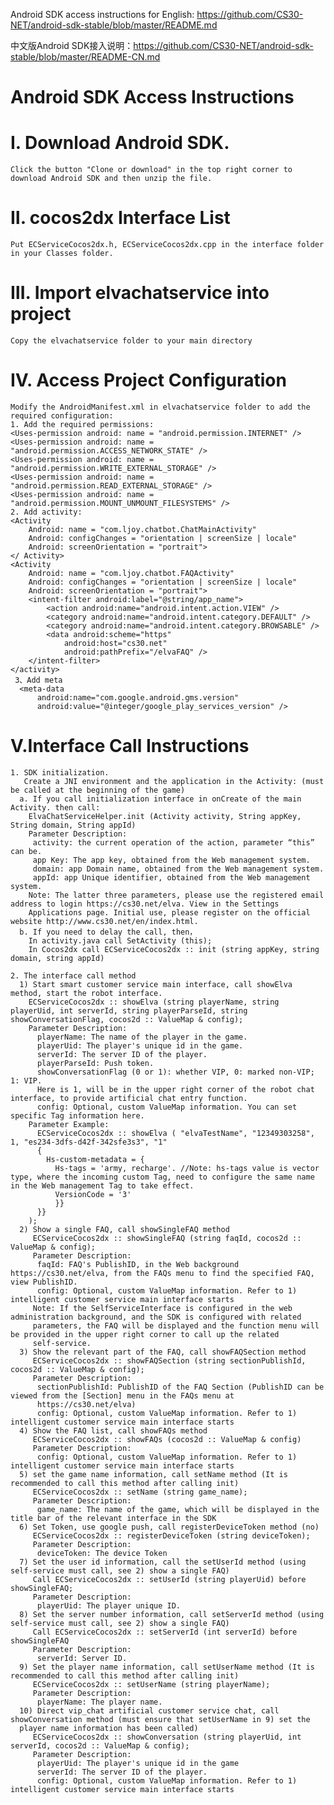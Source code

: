   Android SDK access instructions for English: https://github.com/CS30-NET/android-sdk-stable/blob/master/README.md
  
  中文版Android SDK接入说明：https://github.com/CS30-NET/android-sdk-stable/blob/master/README-CN.md
# Android SDK Access Instructions
# Ⅰ. Download Android SDK.
    Click the button "Clone or download" in the top right corner to download Android SDK and then unzip the file.
# Ⅱ. cocos2dx Interface List
    Put ECServiceCocos2dx.h, ECServiceCocos2dx.cpp in the interface folder in your Classes folder.
# Ⅲ. Import elvachatservice into project
    Copy the elvachatservice folder to your main directory
# Ⅳ. Access Project Configuration
    Modify the AndroidManifest.xml in elvachatservice folder to add the required configuration:
    1. Add the required permissions:
    <Uses-permission android: name = "android.permission.INTERNET" />
    <Uses-permission android: name = "android.permission.ACCESS_NETWORK_STATE" />
    <Uses-permission android: name = "android.permission.WRITE_EXTERNAL_STORAGE" />
    <Uses-permission android: name = "android.permission.READ_EXTERNAL_STORAGE" />
    <Uses-permission android: name = "android.permission.MOUNT_UNMOUNT_FILESYSTEMS" />
    2. Add activity:
    <Activity
        Android: name = "com.ljoy.chatbot.ChatMainActivity"
        Android: configChanges = "orientation | screenSize | locale"
        Android: screenOrientation = "portrait">
    </ Activity>
    <Activity
        Android: name = "com.ljoy.chatbot.FAQActivity"
        Android: configChanges = "orientation | screenSize | locale"
        Android: screenOrientation = "portrait"> 
        <intent-filter android:label="@string/app_name">
            <action android:name="android.intent.action.VIEW" />
            <category android:name="android.intent.category.DEFAULT" />
            <category android:name="android.intent.category.BROWSABLE" />
            <data android:scheme="https"
                android:host="cs30.net"
                android:pathPrefix="/elvaFAQ" />
        </intent-filter>
    </activity>
     3、Add meta
      <meta-data
          android:name="com.google.android.gms.version"
          android:value="@integer/google_play_services_version" />
# Ⅴ.Interface Call Instructions
    1. SDK initialization. 
       Create a JNI environment and the application in the Activity: (must be called at the beginning of the game)
      a. If you call initialization interface in onCreate of the main Activity. then call:
        ElvaChatServiceHelper.init (Activity activity, String appKey, String domain, String appId)
        Parameter Description:
         activity: the current operation of the action, parameter “this” can be. 
         app Key: The app key, obtained from the Web management system.
         domain: app Domain name, obtained from the Web management system.
         appId: app Unique identifier, obtained from the Web management system.
        Note: The latter three parameters, please use the registered email address to login https://cs30.net/elva. View in the Settings
        Applications page. Initial use, please register on the official website http://www.cs30.net/en/index.html.
      b. If you need to delay the call, then，
        In activity.java call SetActivity (this);
        In Cocos2dx call ECServiceCocos2dx :: init (string appKey, string domain, string appId)
        
    2. The interface call method
      1) Start smart customer service main interface, call showElva method, start the robot interface.
        ECServiceCocos2dx :: showElva (string playerName, string playerUid, int serverId, string playerParseId, string showConversationFlag, cocos2d :: ValueMap & config);
        Parameter Description:
          playerName: The name of the player in the game.
          playerUid: The player's unique id in the game.
          serverId: The server ID of the player.
          playerParseId: Push token.
          showConversationFlag (0 or 1): whether VIP, 0: marked non-VIP; 1: VIP. 
          Here is 1, will be in the upper right corner of the robot chat interface, to provide artificial chat entry function.
          config: Optional, custom ValueMap information. You can set specific Tag information here.
        Parameter Example:
          ECServiceCocos2dx :: showElva ( "elvaTestName", "12349303258", 1, "es234-3dfs-d42f-342sfe3s3", "1"
          {
            Hs-custom-metadata = {
              Hs-tags = 'army, recharge'. //Note: hs-tags value is vector type, where the incoming custom Tag, need to configure the same name in the Web management Tag to take effect.
              VersionCode = '3'
              }}
          }}
        );
      2) Show a single FAQ, call showSingleFAQ method
         ECServiceCocos2dx :: showSingleFAQ (string faqId, cocos2d :: ValueMap & config);
         Parameter Description:
          faqId: FAQ's PublishID, in the Web background https://cs30.net/elva, from the FAQs menu to find the specified FAQ, view PublishID.
          config: Optional, custom ValueMap information. Refer to 1) intelligent customer service main interface starts
         Note: If the SelfServiceInterface is configured in the web administration background, and the SDK is configured with related
         parameters, the FAQ will be displayed and the function menu will be provided in the upper right corner to call up the related
         self-service.
      3) Show the relevant part of the FAQ, call showFAQSection method
         ECServiceCocos2dx :: showFAQSection (string sectionPublishId, cocos2d :: ValueMap & config);
         Parameter Description:
          sectionPublishId: PublishID of the FAQ Section (PublishID can be viewed from the [Section] menu in the FAQs menu at
          https://cs30.net/elva)
          config: Optional, custom ValueMap information. Refer to 1) intelligent customer service main interface starts
      4) Show the FAQ list, call showFAQs method
         ECServiceCocos2dx :: showFAQs (cocos2d :: ValueMap & config)
         Parameter Description:
          config: Optional, custom ValueMap information. Refer to 1) intelligent customer service main interface starts
      5) set the game name information, call setName method (It is recommended to call this method after calling init)       
         ECServiceCocos2dx :: setName (string game_name);
         Parameter Description:
          game_name: The name of the game, which will be displayed in the title bar of the relevant interface in the SDK
      6) Set Token, use google push, call registerDeviceToken method (no)
         ECServiceCocos2dx :: registerDeviceToken (string deviceToken);
         Parameter Description:
          deviceToken: The device Token
      7) Set the user id information, call the setUserId method (using self-service must call, see 2) show a single FAQ)
         Call ECServiceCocos2dx :: setUserId (string playerUid) before showSingleFAQ;
         Parameter Description:
          playerUid: The player unique ID.
      8) Set the server number information, call setServerId method (using self-service must call, see 2) show a single FAQ)
         Call ECServiceCocos2dx :: setServerId (int serverId) before showSingleFAQ
         Parameter Description:
          serverId: Server ID.
      9) Set the player name information, call setUserName method (It is recommended to call this method after calling init)
         ECServiceCocos2dx :: setUserName (string playerName);
         Parameter Description:
          playerName: The player name.
      10) Direct vip_chat artificial customer service chat, call showConversation method (must ensure that setUserName in 9) set the
      player name information has been called)
         ECServiceCocos2dx :: showConversation (string playerUid, int serverId, cocos2d :: ValueMap & config);
         Parameter Description:
          playerUid: The player's unique id in the game
          serverId: The server ID of the player.
          config: Optional, custom ValueMap information. Refer to 1) intelligent customer service main interface starts
